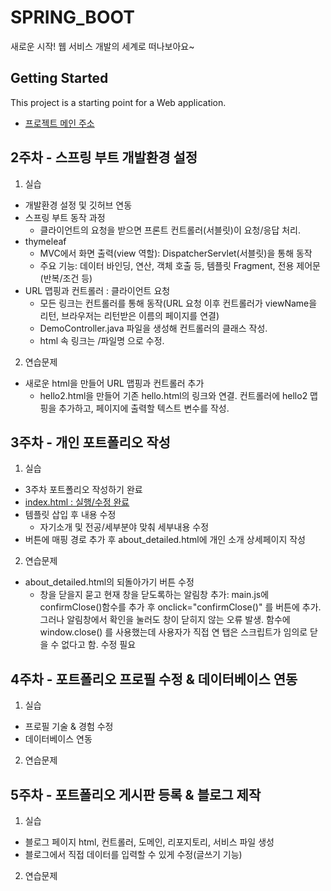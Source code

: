 # SPRING_BOOT

새로운 시작! 웹 서비스 개발의 세계로 떠나보아요~

## Getting Started

This project is a starting point for a Web application.

- [프로젝트 메인 주소](https://github.com/yeeuuuu/SPRING_20220997)

## 2주차 - 스프링 부트 개발환경 설정

1. 실습

- 개발환경 설정 및 깃허브 연동
- 스프링 부트 동작 과정
  - 클라이언트의 요청을 받으면 프론트 컨트롤러(서블릿)이 요청/응답 처리.
- thymeleaf
  - MVC에서 화면 출력(view 역할): DispatcherServlet(서블릿)을 통해 동작
  - 주요 기능: 데이터 바인딩, 연산, 객체 호출 등, 템플릿 Fragment, 전용 제어문(반복/조건 등)
- URL 맵핑과 컨트롤러 : 클라이언트 요청
  - 모든 링크는 컨트롤러를 통해 동작(URL 요청 이후 컨트롤러가 viewName을 리턴, 브라우저는 리턴받은 이름의 페이지를 연결)
  - DemoController.java 파일을 생성해 컨트롤러의 클래스 작성.
  - html 속 링크는 /파일명 으로 수정.

2. 연습문제

- 새로운 html을 만들어 URL 맵핑과 컨트롤러 추가
  - hello2.html을 만들어 기존 hello.html의 링크와 연결. 컨트롤러에 hello2 맵핑을 추가하고, 페이지에 출력할 텍스트 변수를 작성.

## 3주차 - 개인 포트폴리오 작성

1. 실습

- 3주차 포트폴리오 작성하기 완료
- [index.html : 실행/수정 완료](https://github.com/yeeuuuu/SPRING_20220997)
- 템플릿 삽입 후 내용 수정
  - 자기소개 및 전공/세부분야 맞춰 세부내용 수정
- 버튼에 매핑 경로 추가 후 about_detailed.html에 개인 소개 상세페이지 작성

2. 연습문제

- about_detailed.html의 되돌아가기 버튼 수정
  - 창을 닫을지 묻고 현재 창을 닫도록하는 알림창 추가: main.js에 confirmClose()함수를 추가 후 onclick="confirmClose()" 를 버튼에 추가. 그러나 알림창에서 확인을 눌러도 창이 닫히지 않는 오류 발생. 함수에 window.close() 를 사용했는데 사용자가 직접 연 탭은 스크립트가 임의로 닫을 수 없다고 함. 수정 필요

## 4주차 - 포트폴리오 프로필 수정 & 데이터베이스 연동

1. 실습

- 프로필 기술 & 경험 수정
- 데이터베이스 연동

2. 연습문제

## 5주차 - 포트폴리오 게시판 등록 & 블로그 제작

1. 실습

- 블로그 페이지 html, 컨트롤러, 도메인, 리포지토리, 서비스 파일 생성
- 블로그에서 직접 데이터를 입력할 수 있게 수정(글쓰기 기능)

2. 연습문제
